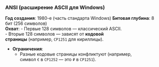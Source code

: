 ### **ANSI (расширение ASCII для Windows)**

 **Год создания**: 1980-е (часть стандарта Windows)
 **Битовая глубина**: 8 бит (256 символов)  
 **Охват**:
    - Первые 128 символов — классический ASCII.  
    - Вторые 128 символов — зависят от **кодовой страницы** (например, `CP1251` для кириллицы).
- **Ограничения**:
    - Разные кодовые страницы конфликтуют (например, символ `€` в `CP1252` — это `₽` в `CP1251`).
